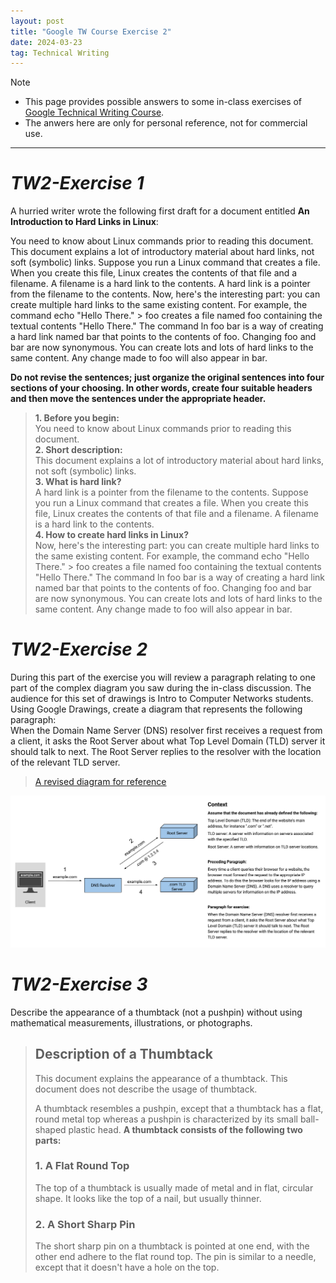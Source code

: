 ```yaml
---
layout: post
title: "Google TW Course Exercise 2"
date: 2024-03-23
tag: Technical Writing
---
```




> [!NOTE]
> * This page provides possible answers to some in-class exercises of [Google Technical Writing Course].
> * The anwers here are only for personal reference, not for commercial use.



* * *

# **_TW2-Exercise 1_**

A hurried writer wrote the following first draft for a document entitled **An Introduction to Hard Links in Linux**:

You need to know about Linux commands prior to reading this document. This document explains a lot of introductory material about hard links, not soft (symbolic) links. Suppose you run a Linux command that creates a file. When you create this file, Linux creates the contents of that file and a filename. A filename is a hard link to the contents. A hard link is a pointer from the filename to the contents. Now, here's the interesting part: you can create multiple hard links to the same existing content. For example, the command echo "Hello There." > foo creates a file named foo containing the textual contents "Hello There." The command ln foo bar is a way of creating a hard link named bar that points to the contents of foo. Changing foo and bar are now synonymous. You can create lots and lots of hard links to the same content. Any change made to foo will also appear in bar.
	
**Do not revise the sentences; just organize the original sentences into four sections of your choosing. In other words, create four suitable headers and then move the sentences under the appropriate header.**


>**1. Before you begin:**  
You need to know about Linux commands prior to reading this document.  
>**2. Short description:**  
This document explains a lot of introductory material about hard links, not soft (symbolic) links.  
>**3. What is hard link?**  
A hard link is a pointer from the filename to the contents. Suppose you run a Linux command that creates a file. When you create this file, Linux creates the contents of that file and a filename. A filename is a hard link to the contents.  
>**4. How to create hard links in Linux?**  
Now, here's the interesting part: you can create multiple hard links to the same existing content. For example, the command echo "Hello There." > foo creates a file named foo containing the textual contents "Hello There." The command ln foo bar is a way of creating a hard link named bar that points to the contents of foo. Changing foo and bar are now synonymous. You can create lots and lots of hard links to the same content. Any change made to foo will also appear in bar.  

# **_TW2-Exercise 2_**

During this part of the exercise you will review a paragraph relating to one part of the complex diagram you saw during the in-class discussion. The audience for this set of drawings is Intro to Computer Networks students.  
Using Google Drawings, create a diagram that represents the following paragraph:  
When the Domain Name Server (DNS) resolver first receives a request from a client, it asks the Root Server about what Top Level Domain (TLD) server it should talk to next. The Root Server replies to the resolver with the location of the relevant TLD server.

> [A revised diagram for reference](/images/google_exercise/revised_diagram.jpg)

![revised diagram](/images/google_exercise/revised_diagram.jpg)


# **_TW2-Exercise 3_**

Describe the appearance of a thumbtack (not a pushpin) without using mathematical measurements, illustrations, or photographs.

>## Description of a Thumbtack  
>This document explains the appearance of a thumbtack. This document does not describe the usage of thumbtack.
>   
>A thumbtack resembles a pushpin, except that a thumbtack has a flat, round metal top whereas a pushpin is characterized by its small ball-shaped plastic head.
>**A thumbtack consists of the following two parts:**  
>### 1. A Flat Round Top  
>The top of a thumbtack is usually made of metal and in flat, circular shape. It looks like the top of a nail, but usually thinner. 
>### 2. A Short Sharp Pin
>The short sharp pin on a thumbtack is pointed at one end, with the other end adhere to the flat round top. The pin is similar to a needle, except that it doesn't have a hole on the top.



[Google Technical Writing Course]:https://developers.google.com/tech-writing/for-instructors




